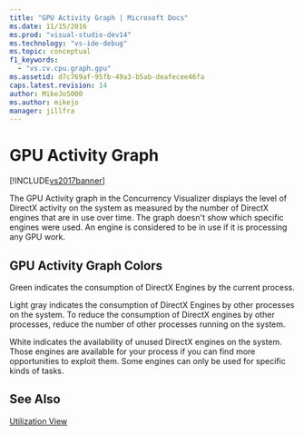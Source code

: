 ```yaml
---
title: "GPU Activity Graph | Microsoft Docs"
ms.date: 11/15/2016
ms.prod: "visual-studio-dev14"
ms.technology: "vs-ide-debug"
ms.topic: conceptual
f1_keywords: 
  - "vs.cv.cpu.graph.gpu"
ms.assetid: d7c769af-95fb-49a3-b5ab-deafecee46fa
caps.latest.revision: 14
author: MikeJo5000
ms.author: mikejo
manager: jillfra
---
```

# GPU Activity Graph
[!INCLUDE[vs2017banner](../includes/vs2017banner.md)]

The GPU Activity graph in the Concurrency Visualizer displays the level of DirectX activity on the system as measured by the number of DirectX engines that are in use over time.  The graph doesn't show which specific engines were used.  An engine is considered to be in use if it is processing any GPU work.  
  
## GPU Activity Graph Colors  
 Green indicates the consumption of DirectX Engines by the current process.  
  
 Light gray indicates the consumption of DirectX Engines by other processes on the system. To reduce the consumption of DirectX engines by other processes, reduce the number of other processes running on the system.  
  
 White indicates the availability of unused DirectX engines on the system. Those engines are available for your process if you can find more opportunities to exploit them. Some engines can only be used for specific kinds of tasks.  
  
## See Also  
 [Utilization View](../profiling/utilization-view.md)
